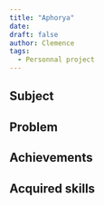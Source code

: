 ```yaml
---
title: "Aphorya"
date: 
draft: false
author: Clemence
tags:
  - Personnal project
---
```


## Subject


## Problem



## Achievements


## Acquired skills

